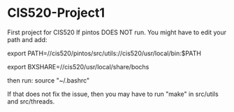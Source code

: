 # CIS520-Project1
First project for CIS520
If pintos DOES NOT run. You might have to edit your path and add:

export PATH=/<home directory>/cis520/pintos/src/utils:/<home directory>/cis520/usr/local/bin:$PATH

export BXSHARE=/<home directory>/cis520/usr/local/share/bochs

then run: source "~/.bashrc"

If that does not fix the issue, then you may have to run "make" in src/utils and src/threads.
